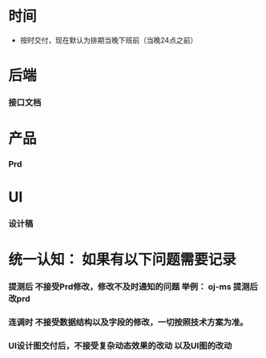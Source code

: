 # 时间
* 按时交付，现在默认为排期当晚下班前（当晚24点之前）


# 后端

### 接口文档

# 产品

### Prd


# UI

### 设计稿

# 统一认知： 如果有以下问题需要记录
### 提测后 不接受Prd修改，修改不及时通知的问题  举例： oj-ms 提测后改prd
### 连调时 不接受数据结构以及字段的修改，一切按照技术方案为准。
###  UI设计图交付后，不接受复杂动态效果的改动 以及UI图的改动